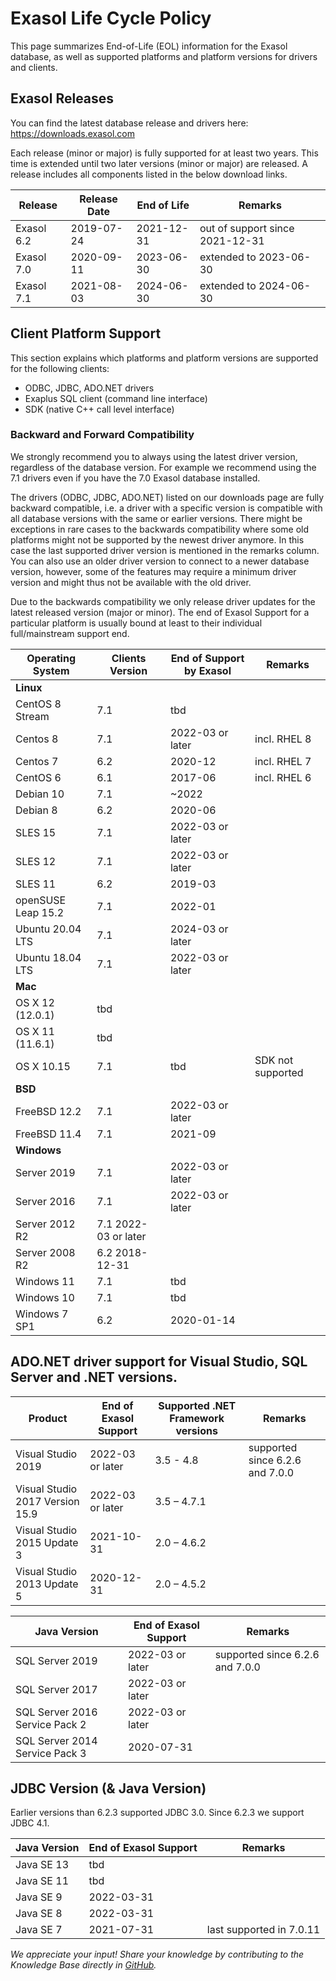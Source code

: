 
# Exasol Life Cycle Policy
This page summarizes End-of-Life (EOL) information for the Exasol database, as well as supported platforms and platform versions for drivers and clients.

## Exasol Releases
You can find the latest database release and drivers here: https://downloads.exasol.com

Each release (minor or major) is fully supported for at least two years. This time is extended until two later versions (minor or major) are released.
A release includes all components listed in the below download links.

|  Release | Release Date  | End of Life   |  Remarks  | 
|---|---|---|---|
|  Exasol 6.2 |  2019-07-24 |  2021-12-31 |  out of support since 2021-12-31 |
|  Exasol 7.0 |  2020-09-11 |  2023-06-30 |  extended to 2023-06-30|
|  Exasol 7.1 |  2021-08-03 |  2024-06-30 |  extended to 2024-06-30 |

## Client Platform Support

This section explains which platforms and platform versions are supported for the following clients:

   * ODBC, JDBC, ADO.NET drivers
   * Exaplus SQL client (command line interface)
   * SDK (native C++ call level interface)

### Backward and Forward Compatibility

We strongly recommend you to always using the latest driver version, regardless of the database version. For example we recommend using the 7.1 drivers even if you have the 7.0 Exasol database installed.

The drivers (ODBC, JDBC, ADO.NET) listed on our downloads page are fully backward compatible, i.e. a driver with a specific version is compatible with all database versions with the same or earlier versions. There might be exceptions in rare cases to the backwards compatibility where some old platforms might not be supported by the newest driver anymore. In this case the last supported driver version is mentioned in the remarks column. You can also use an older driver version to connect to a newer database version, however, some of the features may require a minimum driver version and might thus not be available with the old driver.

Due to the backwards compatibility we only release driver updates for the latest released version (major or minor).
The end of Exasol Support for a particular platform is usually bound at least to their individual full/mainstream support end.

|Operating System|	Clients Version|	End of Support by Exasol|	Remarks|
|---|---|---|---|
|**Linux**	|
|CentOS 8 Stream|7.1| tbd| |
|Centos 8|	7.1|	2022-03 or later |incl. RHEL 8|
|Centos 7|	6.2|	2020-12	|incl. RHEL 7|
|CentOS 6|	6.1|	2017-06	|incl. RHEL 6|
|Debian 10|	7.1|	~2022|	|
|Debian 8|	6.2|	2020-06||	
|SLES 15|	7.1|	2022-03 or later||	
|SLES 12|	7.1|	2022-03 or later||	
|SLES 11|	6.2|	2019-03||	
|openSUSE Leap 15.2|	7.1|	2022-01	||
|Ubuntu 20.04 LTS| 7.1|2024-03 or later||
|Ubuntu 18.04 LTS|	7.1|	2022-03 or later||
|**Mac**|	
|OS X 12 (12.0.1)| tbd||
|OS X 11 (11.6.1)| tbd||
|OS X 10.15|	7.1|	tbd|	SDK not supported|
|**BSD**|	
|FreeBSD 12.2|	7.1|	2022-03 or later||
|FreeBSD 11.4|	7.1|	2021-09	||
|**Windows**|	
|Server 2019|	7.1|	2022-03 or later||
|Server 2016|	7.1|	2022-03 or later||	
|Server 2012 R2|	7.1	2022-03 or later||	
|Server 2008 R2|	6.2	2018-12-31||	
|Windows 11|	7.1|	tbd||	
|Windows 10|	7.1|	tbd||	
|Windows 7 SP1|	6.2|	2020-01-14||	

## ADO.NET driver support for Visual Studio, SQL Server and .NET versions.
|Product	|End of Exasol Support|	Supported .NET Framework versions|	Remarks|
|---|---|---|---|
|Visual Studio 2019|	2022-03 or later|	3.5 - 4.8|	supported since 6.2.6 and 7.0.0|
|Visual Studio 2017 Version 15.9|	2022-03 or later|	3.5 – 4.7.1||	
|Visual Studio 2015 Update 3|	2021-10-31|	2.0 – 4.6.2||	
|Visual Studio 2013 Update 5|	2020-12-31|	2.0 – 4.5.2||	

|Java Version|	End of Exasol Support|	Remarks|
|---|---|---|
|SQL Server 2019|	2022-03 or later|	supported since 6.2.6 and 7.0.0|
|SQL Server 2017|	2022-03 or later|	|
|SQL Server 2016 Service Pack 2|	2022-03 or later|	
|SQL Server 2014 Service Pack 3|	2020-07-31|	

## JDBC Version (& Java Version)
Earlier versions than 6.2.3 supported JDBC 3.0. Since 6.2.3 we support JDBC 4.1.

|Java Version|	End of Exasol Support|	Remarks|
|---|---|---|
|Java SE 13|	tbd	||	
|Java SE 11|	tbd	||
|Java SE 9|	2022-03-31|	|
|Java SE 8|	2022-03-31|	|
|Java SE 7|	2021-07-31|	last supported in 7.0.11|

*We appreciate your input! Share your knowledge by contributing to the Knowledge Base directly in [GitHub](https://github.com/exasol/public-knowledgebase).* 